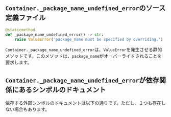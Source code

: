 ## `Container._package_name_undefined_error`のソース定義ファイル

```python
@staticmethod
def _package_name_undefined_error() -> str:
    raise ValueError('package_name must be specified by overriding.')
```

`Container._package_name_undefined_error`は、`ValueError`を発生させる静的メソッドです。このメソッドは、`package_name`がオーバーライドされることを要求します。

## `Container._package_name_undefined_error`が依存関係にあるシンボルのドキュメント

依存する外部シンボルのドキュメントは以下の通りです。ただし、１つも存在しない場合もあります。